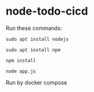 # node-todo-cicd

Run these commands:


`sudo apt install nodejs`


`sudo apt install npm`


`npm install`

`node app.js`

Run by docker compose

